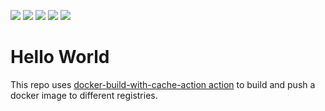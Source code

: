 ![](https://github.com/whoan/hello-world/workflows/docker-hub/badge.svg)
![](https://github.com/whoan/hello-world/workflows/git-hub/badge.svg)
![](https://github.com/whoan/hello-world/workflows/google-cloud/badge.svg)
![](https://github.com/whoan/hello-world/workflows/aws-ecr/badge.svg)
![](https://github.com/whoan/hello-world/workflows/aws-ecr-public/badge.svg)

# Hello World

This repo uses [docker-build-with-cache-action action](https://github.com/whoan/docker-build-with-cache-action) to build and push a docker image to different registries.
